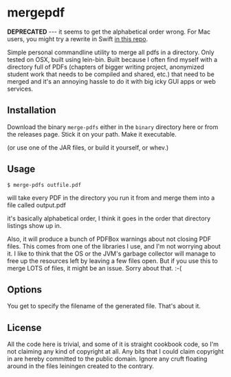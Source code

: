 # mergepdf

**DEPRECATED** --- it seems to get the alphabetical order wrong. For Mac users, you might try a rewrite in Swift [in this repo](https://github.com/paultopia/pdfmerge).

Simple personal commandline utility to merge all pdfs in a directory. Only tested on OSX, built using lein-bin. Built because I often find myself with a directory full of PDFs (chapters of bigger writing project, anonymized student work that needs to be compiled and shared, etc.) that need to be merged and it's an annoying hassle to do it with big icky GUI apps or web services.

## Installation

Download the binary `merge-pdfs` either in the `binary` directory here or from the releases page.  Stick it on your path. Make it executable. 

(or use one of the JAR files, or build it yourself, or whev.)

## Usage

    $ merge-pdfs outfile.pdf

will take every PDF in the directory you run it from and merge them into a file called output.pdf

it's basically alphabetical order, I think it goes in the order that directory listings show up in.

Also, it will produce a bunch of PDFBox warnings about not closing PDF files. This comes from one of the libraries I use, and I'm not worrying about it.  I like to think that the OS or the JVM's garbage collector will manage to free up the resources left by leaving a few files open. But if you use this to merge LOTS of files, it might be an issue. Sorry about that. :-(

## Options

You get to specify the filename of the generated file. That's about it.

## License

All the code here is trivial, and some of it is straight cookbook code, so I'm not claiming any kind of copyright at all. Any bits that I could claim copyright in are hereby committed to the public domain. Ignore any cruft floating around in the files leiningen created to the contrary.
